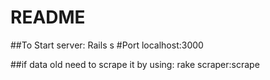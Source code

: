 # README
##To Start server: Rails s #Port localhost:3000


##if data old need to scrape it by using:  rake scraper:scrape
